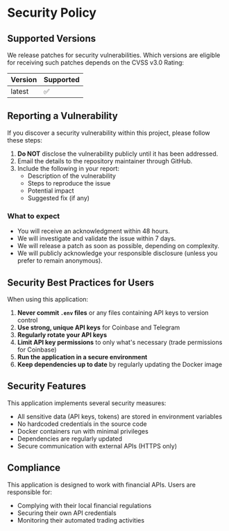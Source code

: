 # Security Policy

## Supported Versions

We release patches for security vulnerabilities. Which versions are eligible for receiving such patches depends on the CVSS v3.0 Rating:

| Version | Supported          |
| ------- | ------------------ |
| latest  | :white_check_mark: |

## Reporting a Vulnerability

If you discover a security vulnerability within this project, please follow these steps:

1. **Do NOT** disclose the vulnerability publicly until it has been addressed.
2. Email the details to the repository maintainer through GitHub.
3. Include the following in your report:
   - Description of the vulnerability
   - Steps to reproduce the issue
   - Potential impact
   - Suggested fix (if any)

### What to expect

- You will receive an acknowledgment within 48 hours.
- We will investigate and validate the issue within 7 days.
- We will release a patch as soon as possible, depending on complexity.
- We will publicly acknowledge your responsible disclosure (unless you prefer to remain anonymous).

## Security Best Practices for Users

When using this application:

1. **Never commit `.env` files** or any files containing API keys to version control
2. **Use strong, unique API keys** for Coinbase and Telegram
3. **Regularly rotate your API keys**
4. **Limit API key permissions** to only what's necessary (trade permissions for Coinbase)
5. **Run the application in a secure environment**
6. **Keep dependencies up to date** by regularly updating the Docker image

## Security Features

This application implements several security measures:

- All sensitive data (API keys, tokens) are stored in environment variables
- No hardcoded credentials in the source code
- Docker containers run with minimal privileges
- Dependencies are regularly updated
- Secure communication with external APIs (HTTPS only)

## Compliance

This application is designed to work with financial APIs. Users are responsible for:
- Complying with their local financial regulations
- Securing their own API credentials
- Monitoring their automated trading activities